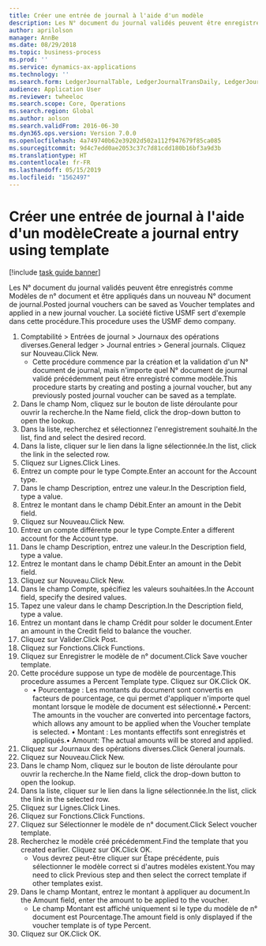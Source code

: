 ```yaml
---
title: Créer une entrée de journal à l'aide d'un modèle
description: Les N° document du journal validés peuvent être enregistrés comme Modèles de n° document et être appliqués dans un nouveau N° document de journal.
author: aprilolson
manager: AnnBe
ms.date: 08/29/2018
ms.topic: business-process
ms.prod: ''
ms.service: dynamics-ax-applications
ms.technology: ''
ms.search.form: LedgerJournalTable, LedgerJournalTransDaily, LedgerJournalTransVoucherTemplate
audience: Application User
ms.reviewer: twheeloc
ms.search.scope: Core, Operations
ms.search.region: Global
ms.author: aolson
ms.search.validFrom: 2016-06-30
ms.dyn365.ops.version: Version 7.0.0
ms.openlocfilehash: 4a749740b62e39202d502a112f947679f85ca085
ms.sourcegitcommit: 9d4c7edd0ae2053c37c7d81cdd180b16bf3a9d3b
ms.translationtype: HT
ms.contentlocale: fr-FR
ms.lasthandoff: 05/15/2019
ms.locfileid: "1562497"
---
```

# <a name="create-a-journal-entry-using-template"></a><span data-ttu-id="2f831-103">Créer une entrée de journal à l'aide d'un modèle</span><span class="sxs-lookup"><span data-stu-id="2f831-103">Create a journal entry using template</span></span>

[!include [task guide banner](../../includes/task-guide-banner.md)]

<span data-ttu-id="2f831-104">Les N° document du journal validés peuvent être enregistrés comme Modèles de n° document et être appliqués dans un nouveau N° document de journal.</span><span class="sxs-lookup"><span data-stu-id="2f831-104">Posted journal vouchers can be saved as Voucher templates and applied in a new journal voucher.</span></span> <span data-ttu-id="2f831-105">La société fictive USMF sert d'exemple dans cette procédure.</span><span class="sxs-lookup"><span data-stu-id="2f831-105">This procedure uses the USMF demo company.</span></span>

1. <span data-ttu-id="2f831-106">Comptabilité > Entrées de journal > Journaux des opérations diverses.</span><span class="sxs-lookup"><span data-stu-id="2f831-106">General ledger > Journal entries > General journals.</span></span> <span data-ttu-id="2f831-107">Cliquez sur Nouveau.</span><span class="sxs-lookup"><span data-stu-id="2f831-107">Click New.</span></span>
    * <span data-ttu-id="2f831-108">Cette procédure commence par la création et la validation d'un N° document de journal, mais n'importe quel N° document de journal validé précédemment peut être enregistré comme modèle.</span><span class="sxs-lookup"><span data-stu-id="2f831-108">This procedure starts by creating and posting a journal voucher, but any previously posted journal voucher can be saved as a template.</span></span>  
2. <span data-ttu-id="2f831-109">Dans le champ Nom, cliquez sur le bouton de liste déroulante pour ouvrir la recherche.</span><span class="sxs-lookup"><span data-stu-id="2f831-109">In the Name field, click the drop-down button to open the lookup.</span></span>
3. <span data-ttu-id="2f831-110">Dans la liste, recherchez et sélectionnez l'enregistrement souhaité.</span><span class="sxs-lookup"><span data-stu-id="2f831-110">In the list, find and select the desired record.</span></span>
4. <span data-ttu-id="2f831-111">Dans la liste, cliquer sur le lien dans la ligne sélectionnée.</span><span class="sxs-lookup"><span data-stu-id="2f831-111">In the list, click the link in the selected row.</span></span>
5. <span data-ttu-id="2f831-112">Cliquez sur Lignes.</span><span class="sxs-lookup"><span data-stu-id="2f831-112">Click Lines.</span></span>
6. <span data-ttu-id="2f831-113">Entrez un compte pour le type Compte.</span><span class="sxs-lookup"><span data-stu-id="2f831-113">Enter an account for the Account type.</span></span>
7. <span data-ttu-id="2f831-114">Dans le champ Description, entrez une valeur.</span><span class="sxs-lookup"><span data-stu-id="2f831-114">In the Description field, type a value.</span></span>
8. <span data-ttu-id="2f831-115">Entrez le montant dans le champ Débit.</span><span class="sxs-lookup"><span data-stu-id="2f831-115">Enter an amount in the Debit field.</span></span>
9. <span data-ttu-id="2f831-116">Cliquez sur Nouveau.</span><span class="sxs-lookup"><span data-stu-id="2f831-116">Click New.</span></span>
10. <span data-ttu-id="2f831-117">Entrez un compte différente pour le type Compte.</span><span class="sxs-lookup"><span data-stu-id="2f831-117">Enter a different account for the Account type.</span></span>
11. <span data-ttu-id="2f831-118">Dans le champ Description, entrez une valeur.</span><span class="sxs-lookup"><span data-stu-id="2f831-118">In the Description field, type a value.</span></span>
12. <span data-ttu-id="2f831-119">Entrez le montant dans le champ Débit.</span><span class="sxs-lookup"><span data-stu-id="2f831-119">Enter an amount in the Debit field.</span></span>
13. <span data-ttu-id="2f831-120">Cliquez sur Nouveau.</span><span class="sxs-lookup"><span data-stu-id="2f831-120">Click New.</span></span>
14. <span data-ttu-id="2f831-121">Dans le champ Compte, spécifiez les valeurs souhaitées.</span><span class="sxs-lookup"><span data-stu-id="2f831-121">In the Account field, specify the desired values.</span></span>
15. <span data-ttu-id="2f831-122">Tapez une valeur dans le champ Description.</span><span class="sxs-lookup"><span data-stu-id="2f831-122">In the Description field, type a value.</span></span>
16. <span data-ttu-id="2f831-123">Entrez un montant dans le champ Crédit pour solder le document.</span><span class="sxs-lookup"><span data-stu-id="2f831-123">Enter an amount in the Credit field to balance the voucher.</span></span>
17. <span data-ttu-id="2f831-124">Cliquez sur Valider.</span><span class="sxs-lookup"><span data-stu-id="2f831-124">Click Post.</span></span>
18. <span data-ttu-id="2f831-125">Cliquez sur Fonctions.</span><span class="sxs-lookup"><span data-stu-id="2f831-125">Click Functions.</span></span>
19. <span data-ttu-id="2f831-126">Cliquez sur Enregistrer le modèle de n° document.</span><span class="sxs-lookup"><span data-stu-id="2f831-126">Click Save voucher template.</span></span>
20. <span data-ttu-id="2f831-127">Cette procédure suppose un type de modèle de pourcentage.</span><span class="sxs-lookup"><span data-stu-id="2f831-127">This procedure assumes a Percent Template type.</span></span> <span data-ttu-id="2f831-128">Cliquez sur OK.</span><span class="sxs-lookup"><span data-stu-id="2f831-128">Click OK.</span></span>
    * <span data-ttu-id="2f831-129">• Pourcentage : Les montants du document sont convertis en facteurs de pourcentage, ce qui permet d'appliquer n'importe quel montant lorsque le modèle de document est sélectionné.</span><span class="sxs-lookup"><span data-stu-id="2f831-129">• Percent: The amounts in the voucher are converted into percentage factors, which allows any amount to be applied when the Voucher template is selected.</span></span>  <span data-ttu-id="2f831-130">• Montant : Les montants effectifs sont enregistrés et appliqués.</span><span class="sxs-lookup"><span data-stu-id="2f831-130">• Amount: The actual amounts will be stored and applied.</span></span>  
21. <span data-ttu-id="2f831-131">Cliquez sur Journaux des opérations diverses.</span><span class="sxs-lookup"><span data-stu-id="2f831-131">Click General journals.</span></span>
22. <span data-ttu-id="2f831-132">Cliquez sur Nouveau.</span><span class="sxs-lookup"><span data-stu-id="2f831-132">Click New.</span></span>
23. <span data-ttu-id="2f831-133">Dans le champ Nom, cliquez sur le bouton de liste déroulante pour ouvrir la recherche.</span><span class="sxs-lookup"><span data-stu-id="2f831-133">In the Name field, click the drop-down button to open the lookup.</span></span>
24. <span data-ttu-id="2f831-134">Dans la liste, cliquer sur le lien dans la ligne sélectionnée.</span><span class="sxs-lookup"><span data-stu-id="2f831-134">In the list, click the link in the selected row.</span></span>
25. <span data-ttu-id="2f831-135">Cliquez sur Lignes.</span><span class="sxs-lookup"><span data-stu-id="2f831-135">Click Lines.</span></span>
26. <span data-ttu-id="2f831-136">Cliquez sur Fonctions.</span><span class="sxs-lookup"><span data-stu-id="2f831-136">Click Functions.</span></span>
27. <span data-ttu-id="2f831-137">Cliquez sur Sélectionner le modèle de n° document.</span><span class="sxs-lookup"><span data-stu-id="2f831-137">Click Select voucher template.</span></span>
28. <span data-ttu-id="2f831-138">Recherchez le modèle créé précédemment.</span><span class="sxs-lookup"><span data-stu-id="2f831-138">Find the template that you created earlier.</span></span> <span data-ttu-id="2f831-139">Cliquez sur OK.</span><span class="sxs-lookup"><span data-stu-id="2f831-139">Click OK.</span></span>
    * <span data-ttu-id="2f831-140">Vous devrez peut-être cliquer sur Étape précédente, puis sélectionner le modèle correct si d'autres modèles existent.</span><span class="sxs-lookup"><span data-stu-id="2f831-140">You may need to click Previous step and then select the correct template if other templates exist.</span></span>  
29. <span data-ttu-id="2f831-141">Dans le champ Montant, entrez le montant à appliquer au document.</span><span class="sxs-lookup"><span data-stu-id="2f831-141">In the Amount field, enter the amount to be applied to the voucher.</span></span>
    * <span data-ttu-id="2f831-142">Le champ Montant est affiché uniquement si le type du modèle de n° document est Pourcentage.</span><span class="sxs-lookup"><span data-stu-id="2f831-142">The amount field is only displayed if the voucher template is of type Percent.</span></span>  
30. <span data-ttu-id="2f831-143">Cliquez sur OK.</span><span class="sxs-lookup"><span data-stu-id="2f831-143">Click OK.</span></span>

